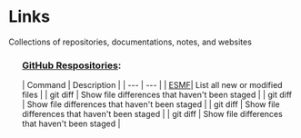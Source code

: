 # Links
Collections of repositories, documentations, notes, and websites
<!DOCTYPE html>
<html lang="en">
  <head></head>
  <body>
    <ol>
      <h3><a id="user-content-repository" href="#repository">GitHub Respositories</a>:</h3>
      | Command | Description |
      | --- | --- |
      | <a href="https://github.com/esmf-org/esmf">ESMF</a>| List all new or modified files |
      | git diff | Show file differences that haven't been staged |
      | git diff | Show file differences that haven't been staged |
      | git diff | Show file differences that haven't been staged |
      | git diff | Show file differences that haven't been staged |
    </ol>
  </body>
</html>
